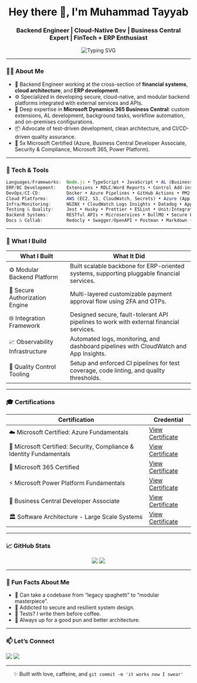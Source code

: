 
<!-- GitHub Profile README for Muhammad Tayyab -->

<h1 align="center">Hey there 👋, I'm Muhammad Tayyab</h1>
<h3 align="center">Backend Engineer | Cloud-Native Dev | Business Central Expert | FinTech + ERP Enthusiast </h3>

<p align="center">
  <img src="https://readme-typing-svg.demolab.com/?lines=Engineer+with+a+Knack+for+Secure+Systems;Node.js+%7C+Business+Central+%7C+Cloud+Infra+Fanboy;Code%2C+Coffee%2C+and+Clean+Architectures!&center=true&width=500&height=40" alt="Typing SVG">
</p>

---

### 👨‍💻 About Me

- 💼 Backend Engineer working at the cross-section of **financial systems**, **cloud architecture**, and **ERP development**.
- ⚙️ Specialized in developing secure, cloud-native, and modular backend platforms integrated with external services and APIs.
- 🔄 Deep expertise in **Microsoft Dynamics 365 Business Central**: custom extensions, AL development, background tasks, workflow automation, and on-premises configurations.
- 📦 Advocate of test-driven development, clean architecture, and CI/CD-driven quality assurance.
- 🧠 5x Microsoft Certified (Azure,  Business Central Developer Associate, Security & Compliance, Microsoft 365, Power Platform).

---

### 🧰 Tech & Tools

```ts
Languages/Frameworks:  Node.js • TypeScript • JavaScript • AL (Business Central)
ERP/BC Development:    Extensions • RDLC/Word Reports • Control Add-ins • Workflow Approvals • Job Queues
DevOps/CI-CD:          Docker • Azure Pipelines • GitHub Actions • PM2 • Shell scripting • Ubuntu/Linux
Cloud Platforms:       AWS (EC2, S3, CloudWatch, Secrets) • Azure (App Services, Insights) 
Infra/Monitoring:      NGINX • CloudWatch Logs Insights • Datadog • Application Insights
Testing & Quality:     Jest • Husky • Prettier • ESLint • Unit/Integration Testing • Code Coverage Metrics
Backend Systems:       RESTful APIs • Microservices • BullMQ • Secure Payment Orchestration • Modular Design
Docs & Collab:         Redocly • Swagger/OpenAPI • Postman • Markdown • Notion • Confluence
```

---

### 🚀 What I Build

| What I Built | What It Did |
|--------------|-------------|
| ⚙️ Modular Backend Platform | Built scalable backbone for ERP-oriented systems, supporting pluggable financial services. |
| 🔐 Secure Authorization Engine | Multi-layered customizable payment approval flow using 2FA and OTPs. |
| 🌐 Integration Framework | Designed secure, fault-tolerant API pipelines to work with external financial services. |
| 📈 Observability Infrastructure | Automated logs, monitoring, and dashboard pipelines with CloudWatch and App Insights. |
| 🧪 Quality Control Tooling | Setup and enforced CI pipelines for test coverage, code linting, and quality thresholds. |

---

### 🎓 Certifications

| Certification | Credential |
|---------------|------------|
| ☁️ Microsoft Certified: Azure Fundamentals | [View Certificate](https://learn.microsoft.com/api/credentials/share/en-us/MuhammadTayyab15/558FC5544FF0DF2A?sharingId=AB2F0917FA1869DE) |
| 🔐 Microsoft Certified: Security, Compliance & Identity Fundamentals | [View Certificate](https://learn.microsoft.com/api/credentials/share/en-us/MuhammadTayyab15/4238FABFF9F25747?sharingId=AB2F0917FA1869DE) |
| 🧰 Microsoft 365 Certified | [View Certificate](https://learn.microsoft.com/api/credentials/share/en-us/MuhammadTayyab15/B30938C8DEFA4939?sharingId=AB2F0917FA1869DE) |
| ⚡ Microsoft Power Platform Fundamentals | [View Certificate](https://learn.microsoft.com/api/credentials/share/en-us/MuhammadTayyab15/26E0BD95DBE182C1?sharingId=AB2F0917FA1869DE) |
| 🧠 Business Central Developer Associate | [View Certificate](https://learn.microsoft.com/) |
| 🏛️ Software Architecture - Large Scale Systems | [View Certificate](https://www.udemy.com/certificate/UC-aee9158d-73ef-461e-8dac-10b34d02f93e/) |

---

### 📈 GitHub Stats

<p align="center">
  <img src="https://github-readme-stats.vercel.app/api?username=TayyabVibin&show_icons=true&theme=radical" />
  <img src="https://github-readme-streak-stats.herokuapp.com/?user=TayyabVibin&theme=radical" />
</p>

---

### 🧠 Fun Facts About Me

- 🔄 Can take a codebase from “legacy spaghetti” to “modular masterpiece”.
- 🔐 Addicted to secure and resilient system design.
- 🧪 Tests? I write them before coffee.
- 💬 Always up for a good pun and better architecture.

---

### 📫 Let’s Connect

<p align="left">
  <a href="mailto:m.tayyabna@gmail.com"><img src="https://img.shields.io/badge/Gmail-D14836?style=flat-square&logo=gmail&logoColor=white"/></a>
  <a href="https://linkedin.com/in/itayyab" target="_blank"><img src="https://img.shields.io/badge/LinkedIn-0077B5?style=flat-square&logo=linkedin&logoColor=white"/></a>
</p>

---

<p align="center">✨ Built with love, caffeine, and <code>git commit -m 'it works now I swear'</code></p>
